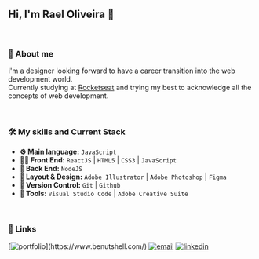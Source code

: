 ## Hi, I'm Rael Oliveira 👋

<br/>

### 🚀 About me
I'm a designer looking forward to have a career transition into the web development world. <br/>
Currently studying at [Rocketseat](https://www.rocketseat.com.br/) and trying my best to acknowledge all the concepts of web development.

<br/>

### 🛠 My skills and Current Stack
- **⚙️ Main language:** `JavaScript`
- **👨‍💻 Front End:** `ReactJS` | `HTML5` | `CSS3` | `JavaScript`
- **📡 Back End:** `NodeJS`
- **🧮 Layout & Design:** `Adobe Illustrator` | `Adobe Photoshop` | `Figma`
- **🔁 Version Control:** `Git` | `Github`
- **🧰 Tools:** `Visual Studio Code` | `Adobe Creative Suite`

<br/>

### 🔗 Links
[![portfolio](https://img.shields.io/badge/portfolio_(under_construction)-000?style=for-the-badge&logo=ko-fi&logoColor=white)](https://www.benutshell.com/)
[![email](https://img.shields.io/badge/email-red?style=for-the-badge&logo=gmail&logoColor=white)](mailto:raelmoliveira@gmail.com)
[![linkedin](https://img.shields.io/badge/linkedin-0A66C2?style=for-the-badge&logo=linkedin&logoColor=white)](https://www.linkedin.com/in/raelmoliveira/)
